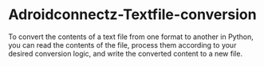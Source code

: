 # Adroidconnectz-Textfile-conversion
To convert the contents of a text file from one format to another in Python, you can read the contents of the file, process them according to your desired conversion logic, and write the converted content to a new file.
